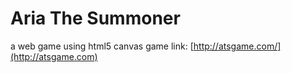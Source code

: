 Aria The Summoner
=====
a web game using html5 canvas
game link:
[http://atsgame.com/](http://atsgame.com)
